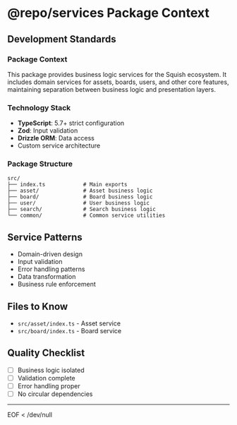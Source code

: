 # @repo/services Package Context

## Development Standards

### Package Context
This package provides business logic services for the Squish ecosystem. It includes domain services for assets, boards, users, and other core features, maintaining separation between business logic and presentation layers.

### Technology Stack
- **TypeScript**: 5.7+ strict configuration
- **Zod**: Input validation
- **Drizzle ORM**: Data access
- Custom service architecture

### Package Structure
```
src/
├── index.ts            # Main exports
├── asset/              # Asset business logic
├── board/              # Board business logic
├── user/               # User business logic
├── search/             # Search business logic
└── common/             # Common service utilities
```

## Service Patterns
- Domain-driven design
- Input validation
- Error handling patterns
- Data transformation
- Business rule enforcement

## Files to Know
- `src/asset/index.ts` - Asset service
- `src/board/index.ts` - Board service

## Quality Checklist
- [ ] Business logic isolated
- [ ] Validation complete
- [ ] Error handling proper
- [ ] No circular dependencies

---
EOF < /dev/null
